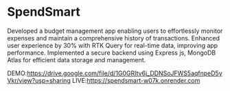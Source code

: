 # SpendSmart
 Developed a budget management app enabling users to effortlessly monitor expenses and maintain a comprehensive history of transactions. Enhanced user experience by 30% with RTK Query for real-time data, improving app performance. Implemented a secure backend using Express js, MongoDB Atlas for efficient data storage and management.

 DEMO:https://drive.google.com/file/d/1G0GRItv6j_DDNSoJFWS5aqfnpeD5yVkr/view?usp=sharing
 LIVE:https://spendsmart-w07k.onrender.com

